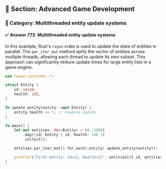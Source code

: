 ## 📘 Section: Advanced Game Development  
### 🔹 Category: Multithreaded entity update systems  
#### ✅ Answer 772: Multithreaded entity update systems

In this example, Rust's `rayon` crate is used to update the state of entities in parallel. The `par_iter_mut` method splits the vector of entities across multiple threads, allowing each thread to update its own subset. This approach can significantly reduce update times for large entity lists in a game engine.

```rust
use rayon::prelude::*;

struct Entity {
    id: usize,
    health: i32,
}

fn update_entity(entity: &mut Entity) {
    entity.health += 1; // Example update
}

fn main() {
    let mut entities: Vec<Entity> = (0..1000)
        .map(|id| Entity { id, health: 100 })
        .collect();

    entities.par_iter_mut().for_each(|entity| update_entity(entity));

    println!("First entity: id={}, health={}", entities[0].id, entities[0].health);
}
```
